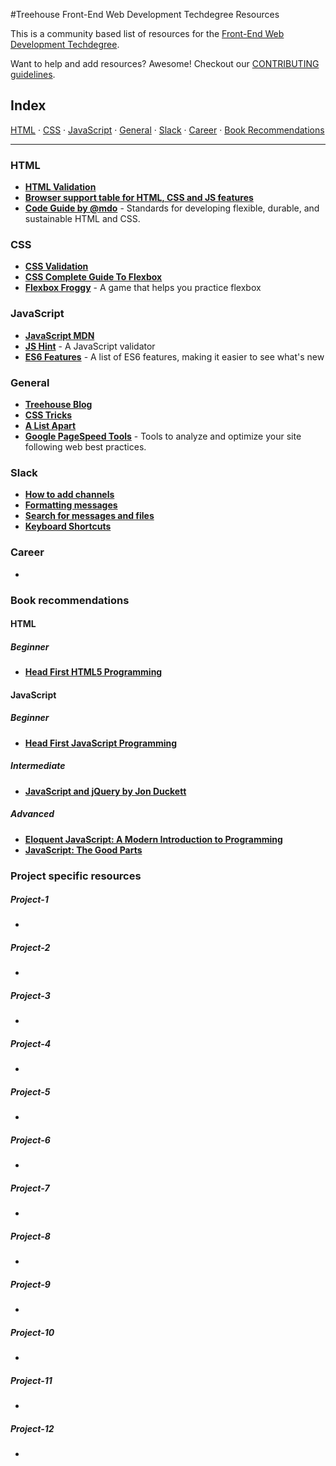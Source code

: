 #Treehouse Front-End Web Development Techdegree Resources


This is a community based list of resources for the [Front-End Web Development Techdegree](https://www.teamtreehouse.com). 

Want to help and add resources? Awesome! Checkout our [CONTRIBUTING guidelines](CONTRIBUTING.md). 
 
## Index

[HTML](#html) · 
[CSS](#css) · 
[JavaScript](#javascript) · 
[General](#general) · 
[Slack](#slack) · 
[Career](#career) · 
[Book Recommendations](#book-recommendations)

-------

### HTML

* **[HTML Validation](https://validator.w3.org/)**
* **[Browser support table for HTML, CSS and JS features](http://caniuse.com/)**
* **[Code Guide by @mdo](http://codeguide.co/)** - Standards for developing flexible, durable, and sustainable HTML and CSS.

### CSS

* **[CSS Validation](https://jigsaw.w3.org/css-validator/)**
* **[CSS Complete Guide To Flexbox](https://css-tricks.com/snippets/css/a-guide-to-flexbox/)**
* **[Flexbox Froggy](http://flexboxfroggy.com/)** - A game that helps you practice flexbox

### JavaScript

* **[JavaScript MDN](https://developer.mozilla.org/en-US/docs/Web/JavaScript)**
* **[JS Hint](http://jshint.com/)** - A JavaScript validator
* **[ES6 Features](https://github.com/lukehoban/es6features)** - A list of ES6 features, making it easier to see what's new

### General

* **[Treehouse Blog](http://blog.teamtreehouse.com)**
* **[CSS Tricks](https://css-tricks.com/)**
* **[A List Apart](http://alistapart.com/)**
* **[Google PageSpeed Tools](https://developers.google.com/speed/pagespeed/)** - Tools to analyze and optimize your site following web best practices.

### Slack

* **[How to add channels](https://get.slack.help/hc/en-us/articles/205239967-Browse-and-join-channels)**
* **[Formatting messages](https://get.slack.help/hc/en-us/articles/202288908-Format-your-messages)**
* **[Search for messages and files](https://get.slack.help/hc/en-us/articles/202528808-Search-for-messages-and-files)**
* **[Keyboard Shortcuts](https://get.slack.help/hc/en-us/articles/201374536-Slack-keyboard-shortcuts)**

### Career

*

### Book recommendations

#### HTML

##### Beginner

* **[Head First HTML5 Programming](https://www.wickedlysmart.com/head-first-html5/)**

#### JavaScript

##### Beginner

* **[Head First JavaScript Programming](https://www.wickedlysmart.com/hfjs/)**

##### Intermediate

* **[JavaScript and jQuery by Jon Duckett](http://javascriptbook.com/)**

##### Advanced

* **[Eloquent JavaScript: A Modern Introduction to Programming](http://amzn.to/2gd98k7)**
* **[JavaScript: The Good Parts](http://amzn.to/2hb5XeJ)**


### Project specific resources

#####  Project-1

* **[]()**

#####  Project-2

* **[]()**

#####  Project-3

* **[]()**

#####  Project-4

* **[]()**

#####  Project-5

* **[]()**

#####  Project-6 

* **[]()**

#####  Project-7 

* **[]()**

#####  Project-8 

* **[]()**

#####  Project-9 

* **[]()**

#####  Project-10 

* **[]()**

#####  Project-11

* **[]()**

#####  Project-12

* **[]()**

